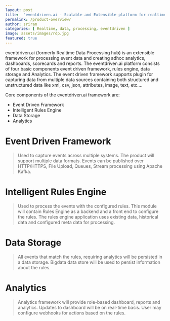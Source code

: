 ```yaml
---
layout: post
title:  "eventdriven.ai - Scalable and Extensible platform for realtime AI decisions"
permalink: /product-overview/
author: sriram
categories: [ Realtime, data, processing, eventdriven ]
image: assets/images/rdp.jpg
featured: true
---
```

eventdriven.ai (formerly Realtime Data Processing hub) is an extensible framework for processing event data and creating adhoc analytics, dashboards, scorecards and reports. The eventdriven.ai platform consists of four basic components event driven framework, rules engine, data storage and Analytics. The event driven framework supports plugin for capturing data from multiple data sources containing both structured and unstructured data like xml, csv, json, attributes, image, text, etc....

Core components of the eventdriven.ai framework are:
+ Event Driven Framework
+ Intelligent Rules Engine
+ Data Storage
+ Analytics

# Event Driven Framework
> Used to capture events across multiple systems. The product will support multiple data formats. Events can be published over HTTP/HTTPS, File Upload, Queues, Stream processing using Apache Kafka.

# Intelligent Rules Engine
> Used to process the events with the configured rules. This module will contain Rules Engine as a backend and a front end to configure the rules. The rules engine application uses existing data, historical data and configured meta data for processing.

# Data Storage
> All events that match the rules, requiring analytics will be persisted in a data storage. Bigdata data store will be used to persist information about the rules.

# Analytics
> Analytics framework will provide role-based dashboard, reports and analytics. Updates to dashboard will be on real-time basis. User may configure webhooks for actions based on the rules.